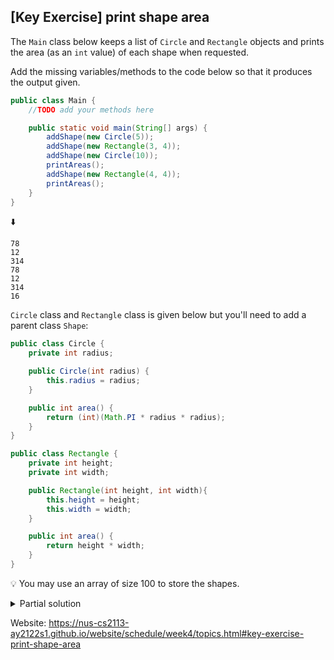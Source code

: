 ## \[Key Exercise\] print shape area

The `Main` class below keeps a list of `Circle` and `Rectangle` objects and 
prints the area (as an `int` value) of each shape when requested.

Add the missing variables/methods to the code below so that it produces the 
output given.

```java
public class Main {
    //TODO add your methods here

    public static void main(String[] args) {
        addShape(new Circle(5));
        addShape(new Rectangle(3, 4));
        addShape(new Circle(10));
        printAreas();
        addShape(new Rectangle(4, 4));
        printAreas();
    }
}
```

⬇️

```console
78
12
314
78
12
314
16
```

`Circle` class and `Rectangle` class is given below but you'll need to add a 
parent class `Shape`:

```java
public class Circle {
    private int radius;

    public Circle(int radius) {
        this.radius = radius;
    }

    public int area() {
        return (int)(Math.PI * radius * radius);
    }
}
```

```java
public class Rectangle {
    private int height;
    private int width;

    public Rectangle(int height, int width){
        this.height = height;
        this.width = width;
    }

    public int area() {
        return height * width;
    }
}
```

💡 You may use an array of size 100 to store the shapes.

<details>
  <summary>Partial solution</summary>

  ```java
  public class Main {
      private static Shape[] shapes = new Shape[100];
      private static int shapeCount = 0;

      public static void addShape(Shape s){
          shapes[shapeCount] = s;
          shapeCount++;
      }

      // ...
  }
  ```
</details>

Website: https://nus-cs2113-ay2122s1.github.io/website/schedule/week4/topics.html#key-exercise-print-shape-area
